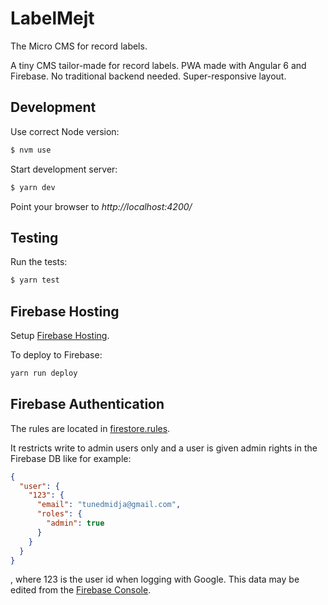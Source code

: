# LabelMejt

The Micro CMS for record labels.

A tiny CMS tailor-made for record labels. PWA made with Angular 6 and Firebase. No traditional backend needed. Super-responsive layout.


## Development

Use correct Node version:
```sh
$ nvm use
```

Start development server:
```sh
$ yarn dev
```

Point your browser to *http://localhost:4200/*


## Testing

Run the tests:
```sh
$ yarn test
```

## Firebase Hosting

Setup [Firebase Hosting](https://firebase.google.com/docs/hosting/).

To deploy to Firebase:
```sh
yarn run deploy
```


## Firebase Authentication

The rules are located in [firestore.rules](firestore.rules).

It restricts write to admin users only and a user is given admin rights in the Firebase DB like for example:

```json
{ 
  "user": {
    "123": {
      "email": "tunedmidja@gmail.com",
      "roles": {
        "admin": true 
      }
    }
  }
}
```

, where 123 is the user id when logging with Google.
This data may be edited from the [Firebase Console](
https://console.firebase.google.com/).
